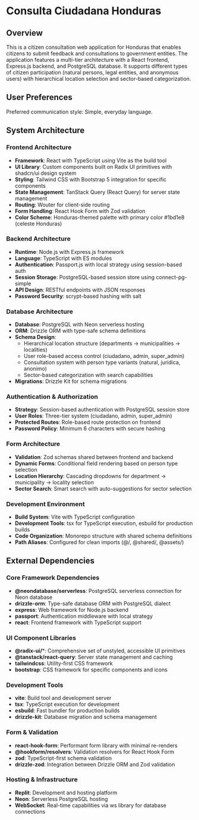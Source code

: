 # Consulta Ciudadana Honduras

## Overview

This is a citizen consultation web application for Honduras that enables citizens to submit feedback and consultations to government entities. The application features a multi-tier architecture with a React frontend, Express.js backend, and PostgreSQL database. It supports different types of citizen participation (natural persons, legal entities, and anonymous users) with hierarchical location selection and sector-based categorization.

## User Preferences

Preferred communication style: Simple, everyday language.

## System Architecture

### Frontend Architecture
- **Framework**: React with TypeScript using Vite as the build tool
- **UI Library**: Custom components built on Radix UI primitives with shadcn/ui design system
- **Styling**: Tailwind CSS with Bootstrap 5 integration for specific components
- **State Management**: TanStack Query (React Query) for server state management
- **Routing**: Wouter for client-side routing
- **Form Handling**: React Hook Form with Zod validation
- **Color Scheme**: Honduras-themed palette with primary color #1bd1e8 (celeste Honduras)

### Backend Architecture
- **Runtime**: Node.js with Express.js framework
- **Language**: TypeScript with ES modules
- **Authentication**: Passport.js with local strategy using session-based auth
- **Session Storage**: PostgreSQL-based session store using connect-pg-simple
- **API Design**: RESTful endpoints with JSON responses
- **Password Security**: scrypt-based hashing with salt

### Database Architecture
- **Database**: PostgreSQL with Neon serverless hosting
- **ORM**: Drizzle ORM with type-safe schema definitions
- **Schema Design**: 
  - Hierarchical location structure (departments → municipalities → localities)
  - User role-based access control (ciudadano, admin, super_admin)
  - Consultation system with person type variants (natural, juridica, anonimo)
  - Sector-based categorization with search capabilities
- **Migrations**: Drizzle Kit for schema migrations

### Authentication & Authorization
- **Strategy**: Session-based authentication with PostgreSQL session store
- **User Roles**: Three-tier system (ciudadano, admin, super_admin)
- **Protected Routes**: Role-based route protection on frontend
- **Password Policy**: Minimum 6 characters with secure hashing

### Form Architecture
- **Validation**: Zod schemas shared between frontend and backend
- **Dynamic Forms**: Conditional field rendering based on person type selection
- **Location Hierarchy**: Cascading dropdowns for department → municipality → locality selection
- **Sector Search**: Smart search with auto-suggestions for sector selection

### Development Environment
- **Build System**: Vite with TypeScript configuration
- **Development Tools**: tsx for TypeScript execution, esbuild for production builds
- **Code Organization**: Monorepo structure with shared schema definitions
- **Path Aliases**: Configured for clean imports (@/, @shared/, @assets/)

## External Dependencies

### Core Framework Dependencies
- **@neondatabase/serverless**: PostgreSQL serverless connection for Neon database
- **drizzle-orm**: Type-safe database ORM with PostgreSQL dialect
- **express**: Web framework for Node.js backend
- **passport**: Authentication middleware with local strategy
- **react**: Frontend framework with TypeScript support

### UI Component Libraries
- **@radix-ui/***: Comprehensive set of unstyled, accessible UI primitives
- **@tanstack/react-query**: Server state management and caching
- **tailwindcss**: Utility-first CSS framework
- **bootstrap**: CSS framework for specific components and icons

### Development Tools
- **vite**: Build tool and development server
- **tsx**: TypeScript execution for development
- **esbuild**: Fast bundler for production builds
- **drizzle-kit**: Database migration and schema management

### Form & Validation
- **react-hook-form**: Performant form library with minimal re-renders
- **@hookform/resolvers**: Validation resolvers for React Hook Form
- **zod**: TypeScript-first schema validation
- **drizzle-zod**: Integration between Drizzle ORM and Zod validation

### Hosting & Infrastructure
- **Replit**: Development and hosting platform
- **Neon**: Serverless PostgreSQL hosting
- **WebSocket**: Real-time capabilities via ws library for database connections